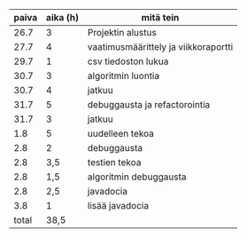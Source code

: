 ﻿paiva | aika (h) | mitä tein
----- | ---- | ---------
26.7 | 3 | Projektin alustus
27.7 | 4 | vaatimusmäärittely ja viikkoraportti
29.7 | 1 | csv tiedoston lukua
30.7 | 3 | algoritmin luontia
30.7 | 4 | jatkuu
31.7 | 5 | debuggausta ja refactorointia
31.7 | 3 | jatkuu
1.8 | 5 | uudelleen tekoa
2.8 | 2 | debuggausta
2.8 | 3,5 | testien tekoa
2.8 | 1,5 | algoritmin debuggausta
2.8 | 2,5 | javadocia
3.8 | 1 | lisää javadocia
total | 38,5

